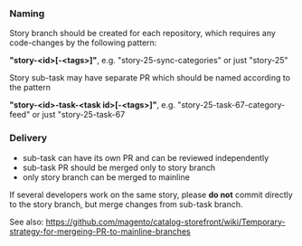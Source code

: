 ### Naming
Story branch should be created for each repository, which requires any code-changes by the following pattern: 

**"story-\<id\>\[-\<tags\>\]"**, e.g. "story-25-sync-categories" or just "story-25"

Story sub-task may have separate PR which should be named according to the pattern

**"story-\<id\>-task-\<task id\>[-\<tags\>\]"**, e.g. "story-25-task-67-category-feed" or just "story-25-task-67

### Delivery

- sub-task can have its own PR and can be reviewed independently
- sub-task PR should be merged only to story branch
- only story branch can be merged to mainline

If several developers work on the same story, please **do not** commit directly to the story branch, but merge changes from sub-task branch.

See also:
https://github.com/magento/catalog-storefront/wiki/Temporary-strategy-for-mergeing-PR-to-mainline-branches